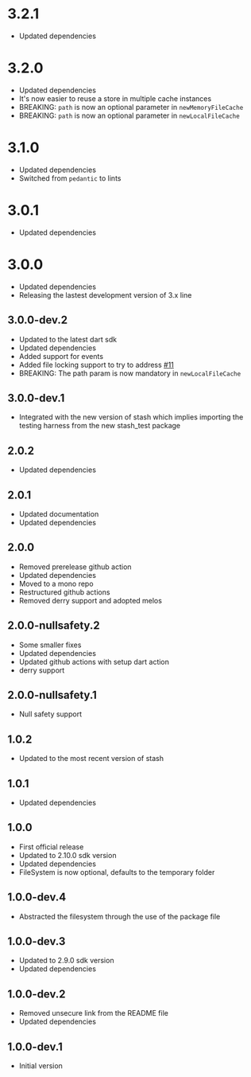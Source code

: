 # 3.2.1

- Updated dependencies

# 3.2.0

- Updated dependencies
- It's now easier to reuse a store in multiple cache instances
- BREAKING: `path` is now an optional parameter in `newMemoryFileCache`
- BREAKING: `path` is now an optional parameter in `newLocalFileCache`

# 3.1.0

- Updated dependencies
- Switched from `pedantic` to lints

# 3.0.1

- Updated dependencies

# 3.0.0

- Updated dependencies
- Releasing the lastest development version of 3.x line

## 3.0.0-dev.2

- Updated to the latest dart sdk
- Updated dependencies
- Added support for events
- Added file locking support to try to address [#11](https://github.com/ivoleitao/stash/issues/11)
- BREAKING: The path param is now mandatory in `newLocalFileCache`

## 3.0.0-dev.1

- Integrated with the new version of stash which implies importing the testing harness from the new stash_test package

## 2.0.2

- Updated dependencies

## 2.0.1

- Updated documentation
- Updated dependencies

## 2.0.0

- Removed prerelease github action
- Updated dependencies
- Moved to a mono repo
- Restructured github actions
- Removed derry support and adopted melos

## 2.0.0-nullsafety.2

- Some smaller fixes
- Updated dependencies
- Updated github actions with setup dart action
- derry support

## 2.0.0-nullsafety.1

- Null safety support

## 1.0.2

- Updated to the most recent version of stash

## 1.0.1

- Updated dependencies

## 1.0.0

- First official release
- Updated to 2.10.0 sdk version
- Updated dependencies
- FileSystem is now optional, defaults to the temporary folder

## 1.0.0-dev.4

- Abstracted the filesystem through the use of the package file

## 1.0.0-dev.3

- Updated to 2.9.0 sdk version
- Updated dependencies

## 1.0.0-dev.2

- Removed unsecure link from the README file
- Updated dependencies

## 1.0.0-dev.1

- Initial version
